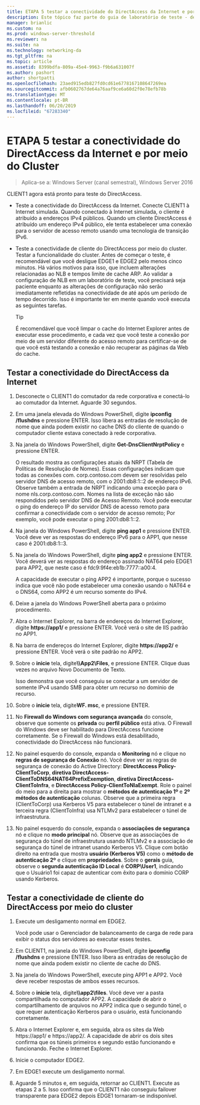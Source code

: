 ```yaml
---
title: ETAPA 5 testar a conectividade do DirectAccess da Internet e por meio do Cluster
description: Este tópico faz parte do guia de laboratório de teste - demonstração do DirectAccess em um Cluster com Windows NLB para o Windows Server 2016
manager: brianlic
ms.custom: na
ms.prod: windows-server-threshold
ms.reviewer: na
ms.suite: na
ms.technology: networking-da
ms.tgt_pltfrm: na
ms.topic: article
ms.assetid: 8399bdfa-809a-45e4-9963-f9b6a631007f
ms.author: pashort
author: shortpatti
ms.openlocfilehash: 23aed915edb827fd0cd61e6778167108647269ea
ms.sourcegitcommit: afb0602767de64a76aaf9ce6a60d2f0e78efb78b
ms.translationtype: MT
ms.contentlocale: pt-BR
ms.lasthandoff: 06/20/2019
ms.locfileid: "67283340"
---
```

# <a name="step-5-test-directaccess-connectivity-from-the-internet-and-through-the-cluster"></a>ETAPA 5 testar a conectividade do DirectAccess da Internet e por meio do Cluster

>Aplica-se a: Windows Server (canal semestral), Windows Server 2016

CLIENT1 agora está pronto para teste do DirectAccess.  
  
- Teste a conectividade do DirectAccess da Internet. Conecte CLIENT1 à Internet simulada. Quando conectado à Internet simulada, o cliente é atribuído a endereços IPv4 públicos. Quando um cliente DirectAccess é atribuído um endereço IPv4 público, ele tenta estabelecer uma conexão para o servidor de acesso remoto usando uma tecnologia de transição IPv6.  
  
- Teste a conectividade de cliente do DirectAccess por meio do cluster. Testar a funcionalidade do cluster. Antes de começar o teste, é recomendável que você desligue EDGE1 e EDGE2 pelo menos cinco minutos. Há vários motivos para isso, que incluem alterações relacionadas ao NLB e tempos limite de cache ARP. Ao validar a configuração de NLB em um laboratório de teste, você precisará seja paciente enquanto as alterações de configuração não serão imediatamente refletidas na conectividade de até após um período de tempo decorrido. Isso é importante ter em mente quando você executa as seguintes tarefas.  
  
    > [!TIP]  
    > É recomendável que você limpar o cache do Internet Explorer antes de executar esse procedimento, e cada vez que você teste a conexão por meio de um servidor diferente do acesso remoto para certificar-se de que você está testando a conexão e não recuperar as páginas da Web do cache.  
  
## <a name="test-directaccess-connectivity-from-the-internet"></a>Testar a conectividade do DirectAccess da Internet  
  
1. Desconecte o CLIENT1 do comutador da rede corporativa e conectá-lo ao comutador da Internet. Aguarde 30 segundos.  
  
2. Em uma janela elevada do Windows PowerShell, digite **ipconfig /flushdns** e pressione ENTER. Isso libera as entradas de resolução de nome que ainda podem existir no cache DNS do cliente de quando o computador cliente estava conectado à rede corporativa.  
  
3. Na janela do Windows PowerShell, digite **Get-DnsClientNrptPolicy** e pressione ENTER.  
  
   O resultado mostra as configurações atuais da NRPT (Tabela de Políticas de Resolução de Nomes). Essas configurações indicam que todas as conexões com. corp.contoso.com devem ser resolvidas pelo servidor DNS de acesso remoto, com o 2001:db8:1::2 de endereço IPv6. Observe também a entrada de NRPT indicando uma exceção para o nome nls.corp.contoso.com. Nomes na lista de exceção não são respondidos pelo servidor DNS de Acesso Remoto. Você pode executar o ping do endereço IP do servidor DNS de acesso remoto para confirmar a conectividade com o servidor de acesso remoto; Por exemplo, você pode executar o ping 2001:db8:1::2.  
  
4. Na janela do Windows PowerShell, digite **ping app1** e pressione ENTER. Você deve ver as respostas do endereço IPv6 para o APP1, que nesse caso é 2001:db8:1::3.  
  
5. Na janela do Windows PowerShell, digite **ping app2** e pressione ENTER. Você deverá ver as respostas do endereço assinado NAT64 pelo EDGE1 para APP2, que neste caso é fdc9:9f4e:eb1b:7777::a00:4.  
  
   A capacidade de executar o ping APP2 é importante, porque o sucesso indica que você não pode estabelecer uma conexão usando o NAT64 e o DNS64, como APP2 é um recurso somente do IPv4.  
  
6. Deixe a janela do Windows PowerShell aberta para o próximo procedimento.  
  
7. Abra o Internet Explorer, na barra de endereços do Internet Explorer, digite **https://app1/** e pressione ENTER. Você verá o site de IIS padrão no APP1.  
  
8. Na barra de endereços do Internet Explorer, digite **https://app2/** e pressione ENTER. Você verá o site padrão no APP2.  
  
9. Sobre o **inicie** tela, digite<strong>\\\App2\Files</strong>, e pressione ENTER. Clique duas vezes no arquivo Novo Documento de Texto.  
  
    Isso demonstra que você conseguiu se conectar a um servidor de somente IPv4 usando SMB para obter um recurso no domínio de recurso.  
  
10. Sobre o **inicie** tela, digite**WF. msc**, e pressione ENTER.  
  
11. No **Firewall do Windows com segurança avançada** do console, observe que somente os **privada** ou **perfil público** está ativa. O Firewall do Windows deve ser habilitado para DirectAccess funcione corretamente. Se o Firewall do Windows está desabilitado, conectividade do DirectAccess não funcionará.  
  
12. No painel esquerdo do console, expanda o **Monitoring** nó e clique no **regras de segurança de Conexão** nó. Você deve ver as regras de segurança de conexão do Active Directory: **DirectAccess Policy-ClientToCorp**, **diretiva DirectAccess-ClientToDNS64NAT64PrefixExemption**, **diretiva DirectAccess-ClientToInfra**, e **DirectAccess Policy-ClientToNlaExempt**. Role o painel do meio para a direita para mostrar o **métodos de autenticação 1º** e **2º métodos de autenticação** colunas. Observe que a primeira regra (ClientToCorp) usa Kerberos V5 para estabelecer o túnel de intranet e a terceira regra (ClientToInfra) usa NTLMv2 para estabelecer o túnel de infraestrutura.  
  
13. No painel esquerdo do console, expanda o **associações de segurança** nó e clique no **modo principal** nó. Observe que as associações de segurança do túnel de infraestrutura usando NTLMv2 e a associação de segurança do túnel de intranet usando Kerberos V5. Clique com botão direito na entrada que mostra **usuário (Kerberos V5)** como o **método de autenticação 2º** e clique em **propriedades**. Sobre o **gerais** guia, observe o **segunda autenticação ID Local** é **CORP\User1**, indicando que o Usuário1 foi capaz de autenticar com êxito para o domínio CORP usando Kerberos.  
  
## <a name="test-directaccess-client-connectivity-through-the-cluster"></a>Testar a conectividade de cliente do DirectAccess por meio do cluster  
  
1. Execute um desligamento normal em EDGE2.  
  
   Você pode usar o Gerenciador de balanceamento de carga de rede para exibir o status dos servidores ao executar esses testes.  
  
2. Em CLIENT1, na janela do Windows PowerShell, digite **ipconfig /flushdns** e pressione ENTER. Isso libera as entradas de resolução de nome que ainda podem existir no cliente de cache do DNS.  
  
3. Na janela do Windows PowerShell, execute ping APP1 e APP2. Você deve receber respostas de ambos esses recursos.  
  
4. Sobre o **inicie** tela, digite<strong>\\\app2\files</strong>. Você deve ver a pasta compartilhada no computador APP2. A capacidade de abrir o compartilhamento de arquivos no APP2 indica que o segundo túnel, o que requer autenticação Kerberos para o usuário, está funcionando corretamente.  
  
5. Abra o Internet Explorer e, em seguida, abra os sites da Web https://app1/ e https://app2/. A capacidade de abrir os dois sites confirma que os túneis primeiros e segundo estão funcionando e funcionando. Feche o Internet Explorer.  
  
6. Inicie o computador EDGE2.  
  
7. Em EDGE1 execute um desligamento normal.  
  
8. Aguarde 5 minutos e, em seguida, retornar ao CLIENT1. Execute as etapas 2 a 5. Isso confirma que o CLIENT1 não conseguiu failover transparente para EDGE2 depois EDGE1 tornaram-se indisponível.
